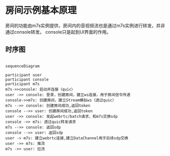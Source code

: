 # 房间示例基本原理

房间的功能由m7s实例提供，房间内的音视频流也是通过m7s实例进行转发，并非通过console转发。
console只是起到UI界面的作用。

## 时序图

```mermaid

sequenceDiagram

participant user
participant console
participant m7s
m7s->>console: 启动并连接（quic）
user ->> console: 登录，创建房间，建立ws连接，用于房间信令传递
console->>m7s: 创建房间，建立Stream模拟ws（透过quic）
m7s -->> console: 创建房间成功,返回token
console -->> user: 创建房间成功,返回token
user ->> console: 发起webrtc/batch请求，和m7s交换sdp
console ->> m7s: 透过quic转发请求
m7s -->> console: 返回sdp
console -->> user: 返回sdp
user -> m7s: 建立webrtc连接,建立DataChannel用于后续sdp交换
user ->> m7s: 推流
m7s ->> user: 拉流
```
